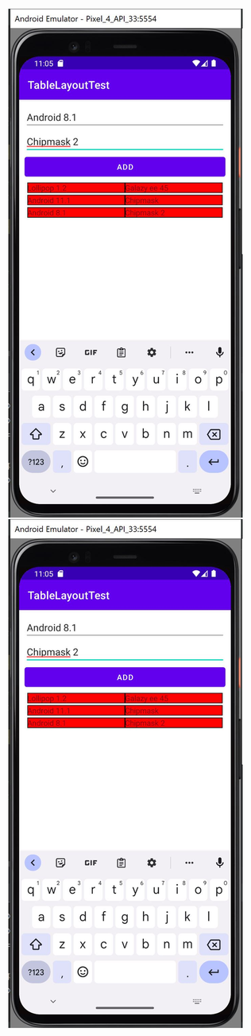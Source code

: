 ![alt text](https://github.com/tsulai/MIU_MobileDeviceProgramming/blob/master/Assignment3/TableLayoutTest.JPG)
![alt text](https://github.com/tsulai/MIU_MobileDeviceProgramming/blob/master/Assignment3/TableLayoutTest.JPG)
